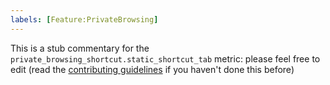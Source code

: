 ```yaml
---
labels: [Feature:PrivateBrowsing]
---
```


This is a stub commentary for the `private_browsing_shortcut.static_shortcut_tab` metric: please feel free to edit (read the
[contributing guidelines](https://github.com/mozilla/glean-annotations/blob/main/CONTRIBUTING.md)
if you haven't done this before)
